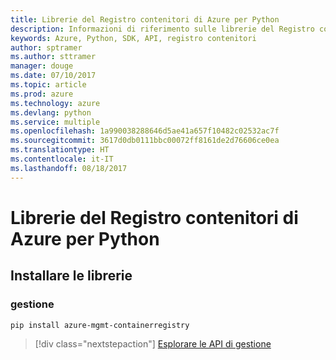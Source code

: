 ```yaml
---
title: Librerie del Registro contenitori di Azure per Python
description: Informazioni di riferimento sulle librerie del Registro contenitori di Azure per Python
keywords: Azure, Python, SDK, API, registro contenitori
author: sptramer
ms.author: sttramer
manager: douge
ms.date: 07/10/2017
ms.topic: article
ms.prod: azure
ms.technology: azure
ms.devlang: python
ms.service: multiple
ms.openlocfilehash: 1a990038288646d5ae41a657f10482c02532ac7f
ms.sourcegitcommit: 3617d0db0111bbc00072ff8161de2d76606ce0ea
ms.translationtype: HT
ms.contentlocale: it-IT
ms.lasthandoff: 08/18/2017
---
```

# <a name="azure-container-registry-libraries-for-python"></a>Librerie del Registro contenitori di Azure per Python

## <a name="install-the-libraries"></a>Installare le librerie


### <a name="management"></a>gestione

```bash
pip install azure-mgmt-containerregistry
```
> [!div class="nextstepaction"]
> [Esplorare le API di gestione](/python/api/overview/azure/containerregistry/managementlibrary)